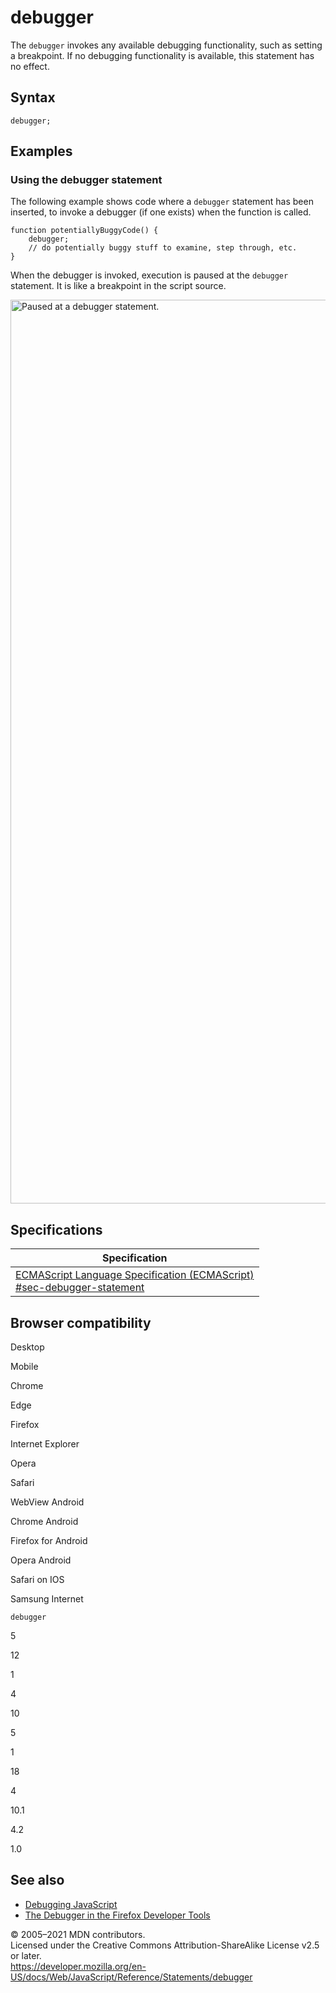 debugger
========

The `debugger` invokes any available debugging functionality, such as setting a breakpoint. If no debugging functionality is available, this statement has no effect.

Syntax
------

    debugger;

Examples
--------

### Using the debugger statement

The following example shows code where a `debugger` statement has been inserted, to invoke a debugger (if one exists) when the function is called.

    function potentiallyBuggyCode() {
        debugger;
        // do potentially buggy stuff to examine, step through, etc.
    }

When the debugger is invoked, execution is paused at the `debugger` statement. It is like a breakpoint in the script source.

[<img src="https://developer.mozilla.org/en-US/docs/Web/JavaScript/Reference/Statements/debugger/screen_shot_2014-02-07_at_9.14.35_am.png" alt="Paused at a debugger statement." width="2730" height="1446" />](https://mdn.mozillademos.org/files/6963/Screen%20Shot%202014-02-07%20at%209.14.35%20AM.png)

Specifications
--------------

<table><thead><tr class="header"><th>Specification</th></tr></thead><tbody><tr class="odd"><td><a href="https://tc39.es/ecma262/#sec-debugger-statement">ECMAScript Language Specification (ECMAScript)<br />
<span class="small">#sec-debugger-statement</span></a></td></tr></tbody></table>

Browser compatibility
---------------------

Desktop

Mobile

Chrome

Edge

Firefox

Internet Explorer

Opera

Safari

WebView Android

Chrome Android

Firefox for Android

Opera Android

Safari on IOS

Samsung Internet

`debugger`

5

12

1

4

10

5

1

18

4

10.1

4.2

1.0

See also
--------

-   [Debugging JavaScript](https://developer.mozilla.org/en-US/docs/Mozilla/Debugging/Debugging_JavaScript)
-   [The Debugger in the Firefox Developer Tools](https://developer.mozilla.org/en-US/docs/Tools/Debugger)

© 2005–2021 MDN contributors.  
Licensed under the Creative Commons Attribution-ShareAlike License v2.5 or later.  
<a href="https://developer.mozilla.org/en-US/docs/Web/JavaScript/Reference/Statements/debugger" class="_attribution-link">https://developer.mozilla.org/en-US/docs/Web/JavaScript/Reference/Statements/debugger</a>
